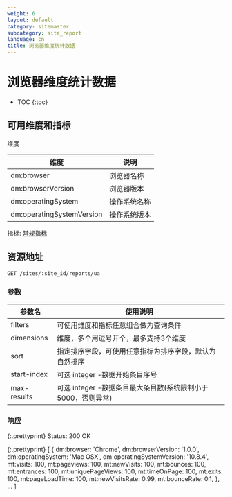 ```yaml
---
weight: 6
layout: default
category: sitemaster
subcategory: site_report
language: cn
title: 浏览器维度统计数据
---
```


# 浏览器维度统计数据

* TOC
{:toc}


## 可用维度和指标

维度

| 维度                      | 说明       |
|---------------------------|------------|
| dm:browser                | 浏览器名称  |
| dm:browserVersion         | 浏览器版本 |
| dm:operatingSystem        | 操作系统名称  |
| dm:operatingSystemVersion | 操作系统版本 |

指标: [常规指标](/doc/sitemaster/v1/cn/site_report.html#section-2)


## 资源地址

    GET /sites/:site_id/reports/ua

### 参数


| 参数名      | 使用说明                                                     |
|-------------|--------------------------------------------------------------|
| filters     | 可使用维度和指标任意组合做为查询条件                         |
| dimensions  | 维度，多个用逗号开个，最多支持3个维度                        |
| sort        | 指定排序字段，可使用任意指标为排序字段，默认为自然排序       |
| start-index | 可选 integer -数据开始条目序号                               |
| max-results | 可选 integer -数据条目最大条目数(系统限制小于5000，否则异常) |


### 响应

{:.prettyprint}
    Status: 200 OK

{:.prettyprint}
    [
        {
            dm:browser: 'Chrome',
            dm:browserVersion: '1.0.0',
            dm:operatingSystem: 'Mac OSX',
            dm:operatingSystemVersion: '10.8.4',
            mt:visits: 100,
            mt:pageviews: 100,
            mt:newVisits: 100,
            mt:bounces: 100,
            mt:entrances: 100,
            mt:uniquePageViews: 100,
            mt:timeOnPage: 100,
            mt:exits: 100,
            mt:pageLoadTime: 100,
            mt:newVisitsRate: 0.99,
            mt:bounceRate: 0.1,
        },
        ...
    ]
